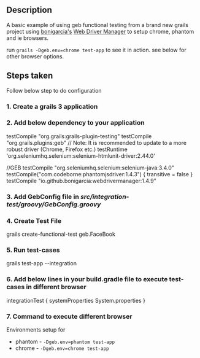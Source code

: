 ## Description
A basic example of using geb functional testing from a brand new grails project using [bonigarcia's](https://github.com/bonigarcia) [Web Driver Manager](https://github.com/bonigarcia/webdrivermanager) to setup chrome, phantom and ie browsers.

run `grails -Dgeb.env=chrome test-app` to see it in action. see below for other browser options.
## Steps taken
Follow below step to do configuration
### 1. Create a grails 3 application
### 2. Add below dependency to your application
testCompile "org.grails:grails-plugin-testing"
testCompile "org.grails.plugins:geb"
// Note: It is recommended to update to a more robust driver (Chrome, Firefox etc.)
testRuntime 'org.seleniumhq.selenium:selenium-htmlunit-driver:2.44.0'

//GEB
testCompile "org.seleniumhq.selenium:selenium-java:3.4.0"
testCompile("com.codeborne:phantomjsdriver:1.4.3") {
     transitive = false
}
testCompile "io.github.bonigarcia:webdrivermanager:1.4.9"

### 3. Add GebConfig file in *src/integration-test/groovy/GebConfig.groovy*
### 4. Create Test File
grails create-functional-test geb.FaceBook
### 5. Run test-cases
grails test-app --integration
### 6. Add below lines in your build.gradle file to execute test-cases in different browser
integrationTest {
    systemProperties System.properties
}
### 7. Command to execute different browser
Environments setup for
* phantom - `-Dgeb.env=phantom test-app`
* chrome - `-Dgeb.env=chrome test-app`
